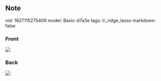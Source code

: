 ## Note
nid: 1627115275409
model: Basic-d7a3e
tags: lr_ridge_lasso
markdown: false

### Front
<img src="paste-f48f08522fdea72a5a3877b367e52bc35bacb86e.jpg">

### Back
<img src="paste-0046722bad60949acf98b638187da39f2ee122c3.jpg">
